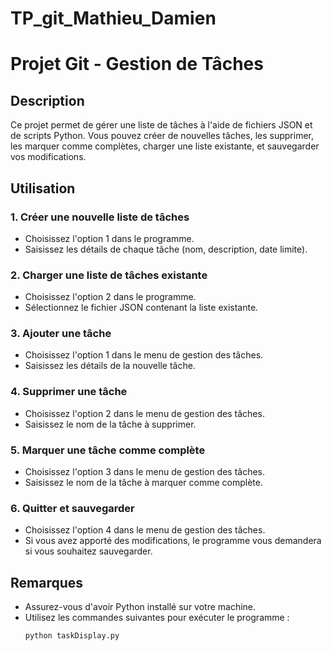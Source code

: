 # TP_git_Mathieu_Damien
# Projet Git - Gestion de Tâches

## Description
Ce projet permet de gérer une liste de tâches à l'aide de fichiers JSON et de scripts Python. Vous pouvez créer de nouvelles tâches, les supprimer, les marquer comme complètes, charger une liste existante, et sauvegarder vos modifications.

## Utilisation

### 1. Créer une nouvelle liste de tâches
- Choisissez l'option 1 dans le programme.
- Saisissez les détails de chaque tâche (nom, description, date limite).

### 2. Charger une liste de tâches existante
- Choisissez l'option 2 dans le programme.
- Sélectionnez le fichier JSON contenant la liste existante.

### 3. Ajouter une tâche
- Choisissez l'option 1 dans le menu de gestion des tâches.
- Saisissez les détails de la nouvelle tâche.

### 4. Supprimer une tâche
- Choisissez l'option 2 dans le menu de gestion des tâches.
- Saisissez le nom de la tâche à supprimer.

### 5. Marquer une tâche comme complète
- Choisissez l'option 3 dans le menu de gestion des tâches.
- Saisissez le nom de la tâche à marquer comme complète.

### 6. Quitter et sauvegarder
- Choisissez l'option 4 dans le menu de gestion des tâches.
- Si vous avez apporté des modifications, le programme vous demandera si vous souhaitez sauvegarder.

## Remarques
- Assurez-vous d'avoir Python installé sur votre machine.
- Utilisez les commandes suivantes pour exécuter le programme :
  ```bash
  python taskDisplay.py

